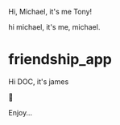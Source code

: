 Hi, Michael, it's me Tony!

hi michael, it's me, michael.

# friendship_app

Hi DOC, it's james

:tada:

Enjoy… 
